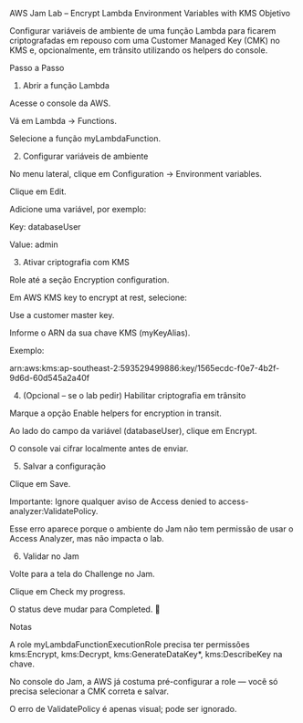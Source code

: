 AWS Jam Lab – Encrypt Lambda Environment Variables with KMS
Objetivo

Configurar variáveis de ambiente de uma função Lambda para ficarem criptografadas em repouso com uma Customer Managed Key (CMK) no KMS e, opcionalmente, em trânsito utilizando os helpers do console.

Passo a Passo
1. Abrir a função Lambda

Acesse o console da AWS.

Vá em Lambda → Functions.

Selecione a função myLambdaFunction.

2. Configurar variáveis de ambiente

No menu lateral, clique em Configuration → Environment variables.

Clique em Edit.

Adicione uma variável, por exemplo:

Key: databaseUser

Value: admin

3. Ativar criptografia com KMS

Role até a seção Encryption configuration.

Em AWS KMS key to encrypt at rest, selecione:

Use a customer master key.

Informe o ARN da sua chave KMS (myKeyAlias).

Exemplo:

arn:aws:kms:ap-southeast-2:593529499886:key/1565ecdc-f0e7-4b2f-9d6d-60d545a2a40f

4. (Opcional – se o lab pedir) Habilitar criptografia em trânsito

Marque a opção Enable helpers for encryption in transit.

Ao lado do campo da variável (databaseUser), clique em Encrypt.

O console vai cifrar localmente antes de enviar.

5. Salvar a configuração

Clique em Save.

Importante: Ignore qualquer aviso de Access denied to access-analyzer:ValidatePolicy.

Esse erro aparece porque o ambiente do Jam não tem permissão de usar o Access Analyzer, mas não impacta o lab.

6. Validar no Jam

Volte para a tela do Challenge no Jam.

Clique em Check my progress.

O status deve mudar para Completed. 🎉

Notas

A role myLambdaFunctionExecutionRole precisa ter permissões kms:Encrypt, kms:Decrypt, kms:GenerateDataKey*, kms:DescribeKey na chave.

No console do Jam, a AWS já costuma pré-configurar a role — você só precisa selecionar a CMK correta e salvar.

O erro de ValidatePolicy é apenas visual; pode ser ignorado.